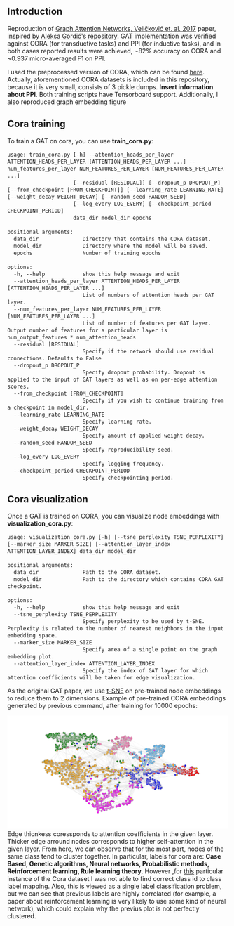 ## Introduction
Reproduction of [Graph Attention Networks, Veličković et. al. 2017](https://arxiv.org/pdf/1710.10903) paper, inspired by [Aleksa Gordić's repository](https://github.com/gordicaleksa/pytorch-GAT). GAT implementation was verified against CORA (for transductive tasks) and PPI (for inductive tasks), and in both cases reported results were achieved, ~82% accuracy on CORA and ~0.937 micro-averaged F1 on PPI.

I used the preprocessed version of CORA, which can be found [here](https://github.com/gordicaleksa/pytorch-GAT/tree/main/data/cora). Actually, aforementioned CORA datasets is included in this repository, because it is very small, consists of 3 pickle dumps. **Insert information about PPI**. Both training scripts have Tensorboard support. Additionally, I also reproduced graph embedding figure 

## Cora training
To train a GAT on cora, you can use **train_cora.py**:
```
usage: train_cora.py [-h] --attention_heads_per_layer ATTENTION_HEADS_PER_LAYER [ATTENTION_HEADS_PER_LAYER ...] --num_features_per_layer NUM_FEATURES_PER_LAYER [NUM_FEATURES_PER_LAYER ...]
                     [--residual [RESIDUAL]] [--dropout_p DROPOUT_P] [--from_checkpoint [FROM_CHECKPOINT]] [--learning_rate LEARNING_RATE] [--weight_decay WEIGHT_DECAY] [--random_seed RANDOM_SEED]        
                     [--log_every LOG_EVERY] [--checkpoint_period CHECKPOINT_PERIOD]
                     data_dir model_dir epochs

positional arguments:
  data_dir              Directory that contains the CORA dataset.
  model_dir             Directory where the model will be saved.
  epochs                Number of training epochs

options:
  -h, --help            show this help message and exit
  --attention_heads_per_layer ATTENTION_HEADS_PER_LAYER [ATTENTION_HEADS_PER_LAYER ...]
                        List of numbers of attention heads per GAT layer.
  --num_features_per_layer NUM_FEATURES_PER_LAYER [NUM_FEATURES_PER_LAYER ...]
                        List of number of features per GAT layer. Output number of features for a particular layer is num_output_features * num_attention_heads
  --residual [RESIDUAL]
                        Specify if the network should use residual connections. Defaults to False
  --dropout_p DROPOUT_P
                        Specify dropout probability. Dropout is applied to the input of GAT layers as well as on per-edge attention scores.
  --from_checkpoint [FROM_CHECKPOINT]
                        Specify if you wish to continue training from a checkpoint in model_dir.
  --learning_rate LEARNING_RATE
                        Specify learning rate.
  --weight_decay WEIGHT_DECAY
                        Specify amount of applied weight decay.
  --random_seed RANDOM_SEED
                        Specify reproducibility seed.
  --log_every LOG_EVERY
                        Specify logging frequency.
  --checkpoint_period CHECKPOINT_PERIOD
                        Specify checkpointing period.
```

## Cora visualization
Once a GAT is trained on CORA, you can visualize node embeddings with **visualization_cora.py**:
```
usage: visualization_cora.py [-h] [--tsne_perplexity TSNE_PERPLEXITY] [--marker_size MARKER_SIZE] [--attention_layer_index ATTENTION_LAYER_INDEX] data_dir model_dir

positional arguments:
  data_dir              Path to the CORA dataset.
  model_dir             Path to the directory which contains CORA GAT checkpoint.

options:
  -h, --help            show this help message and exit
  --tsne_perplexity TSNE_PERPLEXITY
                        Specify perplexity to be used by t-SNE. Perplexity is related to the number of nearest neighbors in the input embedding space.
  --marker_size MARKER_SIZE
                        Specify area of a single point on the graph embedding plot.
  --attention_layer_index ATTENTION_LAYER_INDEX
                        Specify the index of GAT layer for which attention coefficients will be taken for edge visualization.
```

As the original GAT paper, we use [t-SNE](https://en.wikipedia.org/wiki/T-distributed_stochastic_neighbor_embedding) on pre-trained node embeddings to reduce them to 2 dimensions. Example of pre-trained CORA embeddings generated by previous command, after training for 10000 epochs:

![no figure](./figs/cora_tsne.png)
Edge thicnkess coressponds to attention coefficients in the given layer. Thicker edge arround nodes corresponds to higher self-attention in the given layer. From here, we can observe that for the most part, nodes of the same class tend to cluster together. In particular, labels for cora are: **Case Based, Genetic algorithms, Neural networks, Probabilistic methods, Reinforcement learning, Rule learning theory**. However ,for [this](https://github.com/gordicaleksa/pytorch-GAT/tree/main/data) particular instance of the Cora dataset I was not able to find correct class id to class label mapping. Also, this is viewed as a single label classification problem, but we can see that previous labels are highly correlated (for example, a paper about reinforcement learning is very likely to use some kind of neural network), which could explain why the previus plot is not perfectly clustered.